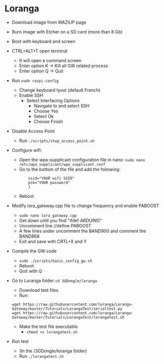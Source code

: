 # Loranga

- Download image from WAZIUP page
- Burn image with Etcher on a SD card (more than 8 Gb)
- Boot with keyboard and screen
- CTRL+ALT+T open terminal
  - It will open a command screen
  - Enter option K -> Kill all GW related process
  - Enter option Q -> Quit

- Run `sudo raspi-config`
  - Change keyboard lyout (default French)
  - Enable SSH
    - Select Interfacing Options
		- Navigate to and select SSH
		- Choose Yes
		- Select Ok
		- Choose Finish
- Disable Access Point
  - Run `./scripts/stop_access_point.sh`
- Configure wifi:
  - Open the wpa-supplicant configuration file in nano:
    `sudo nano /etc/wpa_supplicant/wpa_supplicant.conf`
  - Go to the bottom of the file and add the following:
    ``` network={
        ssid="YOUR wifi SSID"
        psk="YOUR password"
        }
    ```
  - Reboot     
- Modify lora_gateway.cpp file to change frequency and enable PABOOST
  - `sudo nano lora_gateway.cpp`
  - Get down until you find "ifdef ARDUINO"
  - Uncomment line //define PABOOST
  - A few lines under uncomment the BAND900 and comment the BAND868
  - Exit and save with CRTL+X and Y
- Compile the GW code
	- `sudo ./scripts/basic_config_gw.sh`
	- Reboot
  - Quit with Q
- Go to Loranga folder `cd 3GDongle/loranga`
  - Download test files.
  - Run:
  ```
  wget https://raw.githubusercontent.com/loranga/Loranga-Gateway/master/Tutorials/LorangaTest/serialtest.py
  wget https://raw.githubusercontent.com/loranga/Loranga-Gateway/master/Tutorials/LorangaTest/lorangatest.sh

  ```  
  - Make the test file executable
    - `chmod +x lorangatest.sh`
- Run test
  - (In the /3GDongle/loranga folder)
  - Run `./lorangatest.sh`
